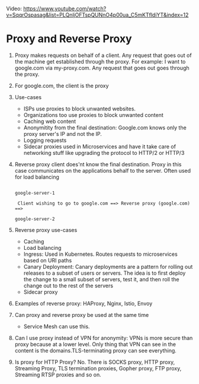 Video: https://www.youtube.com/watch?v=SqqrOspasag&list=PLQnljOFTspQUNnO4p00ua_C5mKTfldiYT&index=12

# Proxy and Reverse Proxy


1. Proxy makes requests on behalf of a client. Any request that goes out of the machine get established through the proxy. For example: I want to google.com via my-proxy.com. Any request that goes out goes through the proxy.
2. For google.com, the client is the proxy
3. Use-cases 
   - ISPs use proxies to block unwanted websites. 
   - Organizations too use proxies to block unwanted content
   - Caching web content
   - Anonymitity from the final destination: Google.com knows only the proxy server's IP and not the IP.
   - Logging requests
   - Sidecar proxies used in Microservices and have it take care of networking stuff like upgrading the protocol to HTTP/2 or HTTP/3

4. Reverse proxy client does'nt know the final destination. Proxy in this case communicates on the applications behalf to the server. Often used for load balancing

                                                                                                                                                        google-server-1 
        
        Client wishing to go to google.com ==> Reverse proxy (google.com) ==>
                                                                                    google-server-2

5. Reverse proxy use-cases
    - Caching 
    - Load balancing
    - Ingress: Used in Kubernetes. Routes requests to microservices based on URI paths
    - Canary Deployment: Canary deployments are a pattern for rolling out releases to a subset of users or servers. The idea is to first deploy the change to a small subset of servers, test it, and then roll the change out to the rest of the servers
    - Sidecar proxy

6. Examples of reverse proxy: HAProxy, Nginx, Istio, Envoy

7. Can proxy and reverse proxy be used at the same time
   - Service Mesh can use this.

8. Can I use proxy instead of VPN for anonymity: VPNs is more secure than proxy because at a lower level. Only thing that VPN can see in the content is the domains.TLS-terminating proxy can see everything.

9. Is proxy for HTTP Proxy? No. There is SOCKS proxy, HTTP proxy, Streaming Proxy, TLS termination proxies, Gopher proxy, FTP proxy, Streaming RTSP proxies and so on.